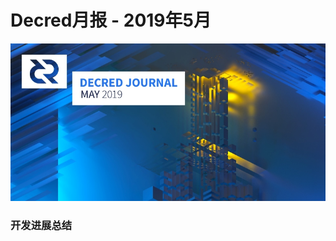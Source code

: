# Decred月报 - 2019年5月

![abstract art](img/journal-201905-384.jpg "Blue Dragon by @saender. Dragon resembles power/fear/terror/chaos. Blue dragon is calm and intelligent, but nevertheless powerful. It resembles a balance of power and wisdom.")

### 开发进展总结
